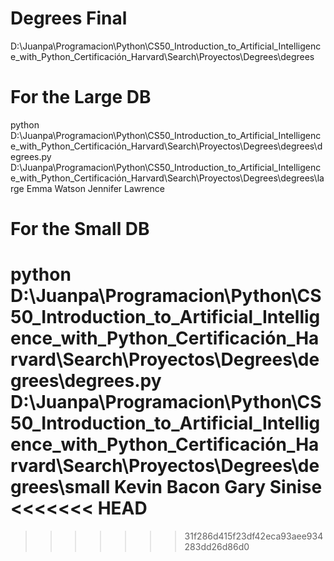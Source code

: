 # Degrees Final
D:\Juanpa\Programacion\Python\CS50_Introduction_to_Artificial_Intelligence_with_Python_Certificación_Harvard\Search\Proyectos\Degrees\degrees

# For the Large DB

python D:\Juanpa\Programacion\Python\CS50_Introduction_to_Artificial_Intelligence_with_Python_Certificación_Harvard\Search\Proyectos\Degrees\degrees\degrees.py D:\Juanpa\Programacion\Python\CS50_Introduction_to_Artificial_Intelligence_with_Python_Certificación_Harvard\Search\Proyectos\Degrees\degrees\large
Emma Watson
Jennifer Lawrence

# For the Small DB

python D:\Juanpa\Programacion\Python\CS50_Introduction_to_Artificial_Intelligence_with_Python_Certificación_Harvard\Search\Proyectos\Degrees\degrees\degrees.py D:\Juanpa\Programacion\Python\CS50_Introduction_to_Artificial_Intelligence_with_Python_Certificación_Harvard\Search\Proyectos\Degrees\degrees\small
Kevin Bacon
Gary Sinise
<<<<<<< HEAD
=======

>>>>>>> 31f286d415f23df42eca93aee934283dd26d86d0
